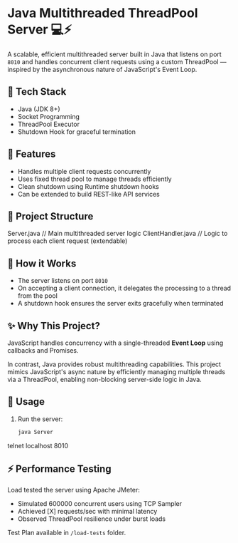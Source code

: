 # Java Multithreaded ThreadPool Server 💻⚡

A scalable, efficient multithreaded server built in Java that listens on port `8010` and handles concurrent client requests using a custom ThreadPool — inspired by the asynchronous nature of JavaScript's Event Loop.

## 🔧 Tech Stack

- Java (JDK 8+)
- Socket Programming
- ThreadPool Executor
- Shutdown Hook for graceful termination

## 🚀 Features

- Handles multiple client requests concurrently
- Uses fixed thread pool to manage threads efficiently
- Clean shutdown using Runtime shutdown hooks
- Can be extended to build REST-like API services

## 📂 Project Structure
Server.java           // Main multithreaded server logic
ClientHandler.java    // Logic to process each client request (extendable)

## 📌 How it Works

- The server listens on port `8010`
- On accepting a client connection, it delegates the processing to a thread from the pool
- A shutdown hook ensures the server exits gracefully when terminated

## ✨ Why This Project?

JavaScript handles concurrency with a single-threaded **Event Loop** using callbacks and Promises.

In contrast, Java provides robust multithreading capabilities. This project mimics JavaScript's async nature by efficiently managing multiple threads via a ThreadPool, enabling non-blocking server-side logic in Java.

## 🧪 Usage

1. Run the server:
   ```bash
   java Server

telnet localhost 8010

## ⚡ Performance Testing

Load tested the server using Apache JMeter:
- Simulated 600000 concurrent users using TCP Sampler
- Achieved [X] requests/sec with minimal latency
- Observed ThreadPool resilience under burst loads

Test Plan available in `/load-tests` folder.

